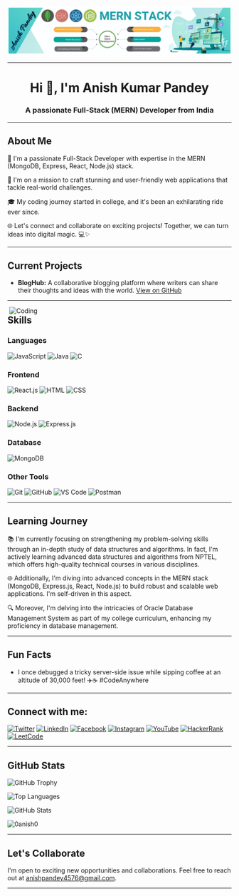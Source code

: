 ![Banner](banner.png)

---

<h1 align="center">Hi 👋, I'm Anish Kumar Pandey</h1>
<h3 align="center">A passionate Full-Stack (MERN) Developer from India</h3>

---

## About Me

🚀 I'm a passionate Full-Stack Developer with expertise in the MERN (MongoDB, Express, React, Node.js) stack. 

🌟 I'm on a mission to craft stunning and user-friendly web applications that tackle real-world challenges. 

🎓 My coding journey started in college, and it's been an exhilarating ride ever since. 

🌐 Let's connect and collaborate on exciting projects! Together, we can turn ideas into digital magic. 💻✨

---

## Current Projects

- **BlogHub:** A collaborative blogging platform where writers can share their thoughts and ideas with the world. [View on GitHub](https://github.com/0Anish0/CRT-Internship)

---

<img align="right" alt="Coding" width="500" src="https://media.giphy.com/media/Ll22OhMLAlVDb8UQWe/giphy.gif">

## Skills

### Languages

<p align="left">
  <img src="https://cmoreira.net/logos-showcase/wp-content/uploads/sites/3/2013/03/512px-Unofficial_JavaScript_logo_2.svg_-400x400.png" alt="JavaScript" height="40"/>
  <img src="https://cdn.freebiesupply.com/logos/large/2x/java-logo-png-transparent.png" alt="Java" width="40" height="40"/>
  <img src="https://www.pinclipart.com/picdir/big/539-5392404_transparent-c-language-logo-png-clipart.png" alt="C" width="40" height="40"/>
</p>

### Frontend

<p align="left">
  <img src="https://www.appstirr.com/assets/images/services/react-native/react-main-banner.png" alt="React.js" height="40">
  <img src="https://cdn.pixabay.com/photo/2017/08/05/11/16/logo-2582748_1280.png" alt="HTML" width="45" height="45"/>
  <img src="https://www.armortechs.com/upload/image/blog/css-variables-css-3-logo.png" alt="CSS" width="45" height="45"/>
</p>

### Backend

<p align="left">
  <img src="https://th.bing.com/th/id/R.d42672d4d185739d26257ed5c653c740?rik=dvh0VB%2fEWz20hQ&riu=http%3a%2f%2fpluspng.com%2fimg-png%2fnodejs-logo-png-nice-images-collection-node-js-desktop-wallpapers-370.png&ehk=bMmyN3n62enzXql6L4A5EzHc90tJxK%2bKcr6GMACTfRk%3d&risl=&pid=ImgRaw&r=0" alt="Node.js" width="40" height="40"/>
  <img src="https://ajeetchaulagain.com/static/7cb4af597964b0911fe71cb2f8148d64/87351/express-js.png" alt="Express.js" width="40" height="40"/>
</p>

### Database

<p align="left">
  <img src="https://www.opc-router.com/wp-content/uploads/2021/03/mongodb_thumbnail.png" alt="MongoDB" width="40" height="40"/>
</p>

### Other Tools

<p align="left">
  <img src="https://cdn.freebiesupply.com/logos/large/2x/git-icon-logo-png-transparent.png" alt="Git" width="40" height="40"/>
  <img src="https://logos-download.com/wp-content/uploads/2016/09/GitHub_logo.png" alt="GitHub" height="40"/>
  <img src="https://mobilemancerblog.blob.core.windows.net/blog/2020/08/vs-code-logo-transp.png" alt="VS Code" width="40" height="40"/>
  <img src="https://sdtimes.com/wp-content/uploads/2018/08/logo-glyph.png" alt="Postman" width="40" height="40"/>
</p>

---

## Learning Journey

📚 I'm currently focusing on strengthening my problem-solving skills through an in-depth study of data structures and algorithms. In fact, I'm actively learning advanced data structures and algorithms from NPTEL, which offers high-quality technical courses in various disciplines.

🌐 Additionally, I'm diving into advanced concepts in the MERN stack (MongoDB, Express.js, React, Node.js) to build robust and scalable web applications. I'm self-driven in this aspect.

🔍 Moreover, I'm delving into the intricacies of Oracle Database Management System as part of my college curriculum, enhancing my proficiency in database management.

--- 

## Fun Facts

- I once debugged a tricky server-side issue while sipping coffee at an altitude of 30,000 feet! ✈️☕️ #CodeAnywhere

---

## Connect with me:

<p align="left">
  <a href="https://twitter.com/Factlogical_Ani?t=dVxCVorUxs0BguqVGLaNYA&s=08" target="blank"><img src="https://imagepng.org/wp-content/uploads/2018/08/twitter-icone.png" alt="Twitter" width="40" height="40"/></a>
  <a href="https://www.linkedin.com/in/anish-kumar-pandey-57390b190/" target="blank"><img src="https://cdn.freebiesupply.com/logos/large/2x/linkedin-icon-logo-png-transparent.png" alt="LinkedIn" width="40" height="40"/></a>
  <a href="https://www.facebook.com/anih.pandey.9" target="blank"><img src="https://chalettheatre.com/img/fb-logo.png" alt="Facebook" width="40" height="40"/></a>
  <a href="https://www.instagram.com/factlogical_anish/" target="blank"><img src="https://clipart.info/images/ccovers/1516920567instagram-png-logo-transparent.png" alt="Instagram" width="40" height="40"/></a>
  <a href="https://www.youtube.com/@Factlogical_Anish/about" target="blank"><img src="https://logodownload.org/wp-content/uploads/2014/10/youtube-logo-6-2.png" alt="YouTube" width="40" height="40"/></a>
  <a href="https://www.hackerrank.com/anishpandey4576" target="blank"><img src="https://th.bing.com/th/id/OIP.hsVLPEZfP5xoIWmt022h2gHaHa?pid=ImgDet&rs=1" alt="HackerRank" width="40" height="40"/></a>
  <a href="https://leetcode.com/Anish-Kumar-Pandey/" target="blank"><img src="https://gitlab.soraharu.com/uploads/-/system/project/avatar/50/Snipaste_2022-03-14_18-31-40.png" alt="LeetCode" width="40" height="40"/></a>
</p>

---

## GitHub Stats

<p align="left" style="display: flex; justify-content: space-between; overflow-x: auto; -webkit-overflow-scrolling: touch;">
  <img src="https://github-profile-trophy.vercel.app/?username=0anish0&column=7&margin-w=15&margin-h=15" alt="GitHub Trophy" style="width: 100%; min-width: 1200px;" />
</p>

![Top Languages](https://github-readme-stats.vercel.app/api/top-langs?username=0anish0&show_icons=true&locale=en&layout=compact)

![GitHub Stats](https://github-readme-stats.vercel.app/api?username=0anish0&show_icons=true&locale=en)

<p align="left"> <img src="https://komarev.com/ghpvc/?username=0anish0&label=Profile%20views&color=0e75b6&style=flat" alt="0anish0" /> </p>

---

## Let's Collaborate

I'm open to exciting new opportunities and collaborations. Feel free to reach out at [anishpandey4576@gmail.com](mailto:anishpandey4576@gmail.com).

---
